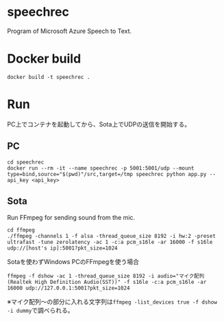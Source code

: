 # speechrec
Program of Microsoft Azure Speech to Text.

# Docker build
```
docker build -t speechrec .
```

# Run
PC上でコンテナを起動してから、Sota上でUDPの送信を開始する。

## PC
```
cd speechrec
docker run --rm -it --name speechrec -p 5001:5001/udp --mount type=bind,source="$(pwd)"/src,target=/tmp speechrec python app.py --api_key <api_key>
```

## Sota
Run FFmpeg for sending sound from the mic.
```
cd ffmpeg
./ffmpeg -channels 1 -f alsa -thread_queue_size 8192 -i hw:2 -preset ultrafast -tune zerolatency -ac 1 -c:a pcm_s16le -ar 16000 -f s16le udp://[host's ip]:5001?pkt_size=1024
```

Sotaを使わずWindows PCのFFmpegを使う場合
```
ffmpeg -f dshow -ac 1 -thread_queue_size 8192 -i audio="マイク配列 (Realtek High Definition Audio(SST))" -f s16le -c:a pcm_s16le -ar 16000 udp://127.0.0.1:5001?pkt_size=1024
```
※マイク配列～の部分に入れる文字列は`ffmpeg -list_devices true -f dshow -i dummy`で調べられる。

